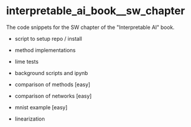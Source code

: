 # interpretable_ai_book__sw_chapter
The code snippets for the SW chapter of the "Interpretable AI" book.

* script to setup repo / install

* method implementations
* lime tests
* background scripts and ipynb
* comparison of methods [easy]
* comparison of networks [easy]
* mnist example [easy]
* linearization 
